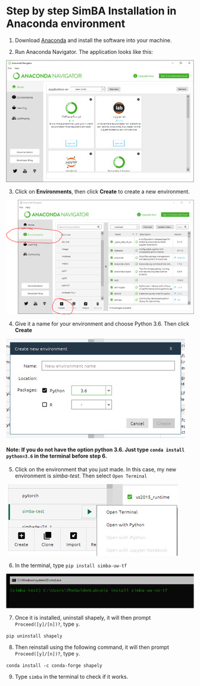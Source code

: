 # Step by step SimBA Installation in Anaconda environment

1. Download [Anaconda](https://www.anaconda.com/products/individual) and install the software into your machine.

2. Run Anaconda Navigator. The application looks like this:

![](/images/anacondanavigator.PNG)

3. Click on **Environments**, then click **Create** to create a new environment.

![](/images/anastep1.PNG)

4. Give it a name for your environment and choose Python 3.6. Then click **Create**

![](/images/anastep2.PNG)

#### Note: If you do not have the option python 3.6. Just type `conda install python=3.6` in the terminal before step 6. 

5. Click on the environment that you just made. In this case, my new environment is *simba-test*. Then select `Open Terminal`

![](/images/anastep3.png)

6. In the terminal, type  `pip install simba-uw-tf`

![](/images/anastep4.PNG)

7. Once it is installed, uninstall shapely, it will then prompt `Proceed([y]/[n])?`, type `y`.

`pip uninstall shapely`

8. Then reinstall using the following command, it will then prompt `Proceed([y]/[n])?`, type `y`.

`conda install -c conda-forge shapely`

9. Type `simba` in the terminal to check if it works.
